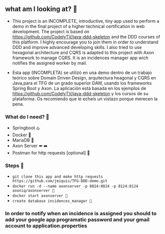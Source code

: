 ## what am I looking at? 👀

- This project is an INCOMPLETE, introductive, tiny app used to perform a demo in the final project of a higher technical certification in web development.
The project is based on https://github.com/CodelyTV/java-ddd-skeleton and the DDD courses of this platform. I highly encourage you to join them in order to 
understand DDD and improve advanced developing skills.
I also tried to use hexagonal architecture and CQRS is adapted to this project with Axon framework to manage CQRS.
It is an incidences manager app wich notifies the assigned worker by mail.

- Esta app (INCOMPLETA) se utilizó en una demo dentro de un trabajo teórico sobre Domain Driven Design, arquitectura heagonal y CQRS en Java,para el TFG de un grado superior DAW, usando los frameworks Spring Boot y Axon.
La aplicación está basada en los ejemplos de https://github.com/CodelyTV/java-ddd-skeleton y los cursos de su plataforma. Os recomiendo que le echeís un vistazo porque merecen la pena.

### What do I need? 🧾
- Springboot ♨️
- Docker 🐳
- MariaDB 🏪
- Axon Server ⬅️ ➡️ 
- Postman for http requests [optional] 📯

### Steps 🐾
- `git clone this app and make http requests https://github.com/jmiquis/TFG-DDD-demo.git`
- `docker run -d --name axonserver -p 8024:8024 -p 8124:8124 axoniq/axonserver 🐳`
- `docker start axonserver 🐋`
- `create database incidences_manager 🏪`


### In order to notify when an incidence is assigned you should to add your google app programatic password and your gmail account to application.properties
